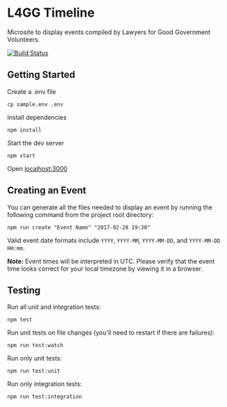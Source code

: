 # L4GG Timeline
Microsite to display events compiled by Lawyers for Good Government Volunteers.

[![Build Status](https://travis-ci.org/L4GG/timeline.svg?branch=master)](https://travis-ci.org/L4GG/timeline)

## Getting Started

Create a .env file
```
cp sample.env .env
```

Install dependencies
```
npm install
```

Start the dev server
```
npm start
```

Open [localhost:3000](http://localhost:3000)

## Creating an Event

You can generate all the files needed to display an event by running the following command from the project root directory:
```
npm run create "Event Name" "2017-02-28 19:30"
```

Valid event date formats include `YYYY`, `YYYY-MM`, `YYYY-MM-DD`, and `YYYY-MM-DD HH:mm`.

**Note:** Event times will be interpreted in UTC. Please verify that the event time looks correct for your local timezone by viewing it in a browser.

## Testing

Run all unit and integration tests:
```
npm test
```

Run unit tests on file changes (you'll need to restart if there are failures):
```
npm run test:watch
```

Run only unit tests:
```
npm run test:unit
```

Run only integration tests:
```
npm run test:integration
```

